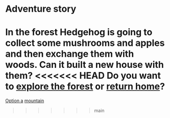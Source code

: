 # Adventure story
In the forest Hedgehog is going to collect some mushrooms and apples and then exchange them with woods.
Can it built a new house with them?
<<<<<<< HEAD
Do you want to [explore the forest](./forest.md) or [return home](home.md)?
=======

[Option a](./option-apple.md)
[mountain](mountain.md)

>>>>>>> main
